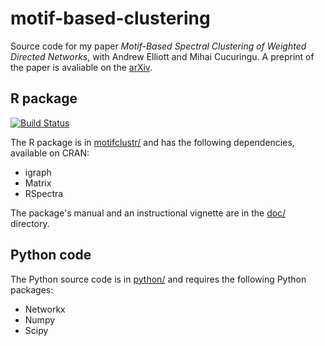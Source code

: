 # motif-based-clustering

Source code for my paper
*Motif-Based Spectral Clustering of Weighted Directed Networks*,
with
Andrew Elliott
and
Mihai Cucuringu.
A preprint of the paper is avaliable on the
[arXiv](https://arxiv.org/abs/2004.01293).

## R package

[![Build Status](https://travis-ci.com/WGUNDERWOOD/motif-based-clustering.svg?branch=master)](https://travis-ci.com/github/WGUNDERWOOD/motif-based-clustering)

The R package is in [motifclustr/](./motifclustr/)
and has the following dependencies,
available on
CRAN:

- igraph
- Matrix
- RSpectra

The package's manual and an instructional vignette are in the
[doc/](./motifclustr/doc/)
directory.


## Python code

The Python source code is in [python/](./python/)
and requires the following Python packages:

- Networkx
- Numpy
- Scipy
